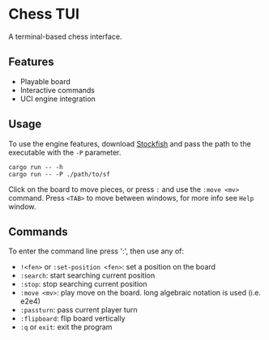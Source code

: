 # Chess TUI

A terminal-based chess interface.


## Features

* Playable board
* Interactive commands
* UCI engine integration


## Usage

To use the engine features, download [Stockfish](https://stockfishchess.org/download/) and pass the path to the executable with the `-P` parameter. 

```
cargo run -- -h
cargo run -- -P ./path/to/sf
```

Click on the board to move pieces, or press `:` and use the `:move <mv>` command.
Press `<TAB>` to move between windows, for more info see `Help` window.

## Commands

To enter the command line press ':', then use any of:

* `!<fen>` or `:set-position <fen>`: set a position on the board 
* `:search`: start searching current position
* `:stop`: stop searching current position
* `:move <mv>`: play move on the board. long algebraic notation is used (i.e. e2e4)
* `:passturn`: pass current player turn
* `:flipboard`: flip board vertically
* `:q` or `exit`: exit the program